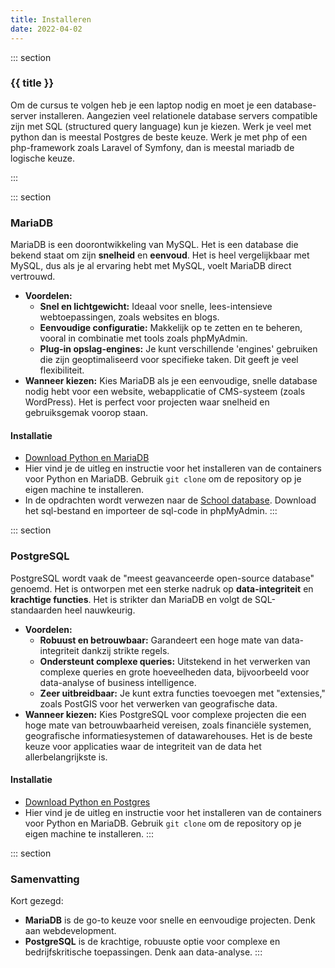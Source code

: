 ```yaml
---
title: Installeren
date: 2022-04-02
---
```


::: section
### {{ title }}

Om de cursus te volgen heb je een laptop nodig en moet je een database-server installeren. Aangezien veel relationele database servers compatible zijn met SQL (structured query language) kun je kiezen. Werk je veel met python dan is meestal Postgres de beste keuze. Werk je met php of een php-framework zoals Laravel of Symfony, dan is meestal mariadb de logische keuze. 

:::

::: section
### MariaDB
MariaDB is een doorontwikkeling van MySQL. Het is een database die bekend staat om zijn **snelheid** en **eenvoud**. Het is heel vergelijkbaar met MySQL, dus als je al ervaring hebt met MySQL, voelt MariaDB direct vertrouwd.

* **Voordelen:**
    * **Snel en lichtgewicht:** Ideaal voor snelle, lees-intensieve webtoepassingen, zoals websites en blogs.
    * **Eenvoudige configuratie:** Makkelijk op te zetten en te beheren, vooral in combinatie met tools zoals phpMyAdmin.
    * **Plug-in opslag-engines:** Je kunt verschillende 'engines' gebruiken die zijn geoptimaliseerd voor specifieke taken. Dit geeft je veel flexibiliteit.
* **Wanneer kiezen:** Kies MariaDB als je een eenvoudige, snelle database nodig hebt voor een website, webapplicatie of CMS-systeem (zoals WordPress). Het is perfect voor projecten waar snelheid en gebruiksgemak voorop staan.

#### Installatie
* [Download Python en MariaDB](https://github.com/siewers32/docker_python)
* Hier vind je de uitleg en instructie voor het installeren van de containers voor Python en MariaDB. Gebruik `git clone` om de repository op je eigen machine te installeren.
* In de opdrachten wordt verwezen naar de [School database](https://static.edutorial.nl/dbq/school.sql). Download het sql-bestand en importeer de sql-code in phpMyAdmin.
:::



::: section
### PostgreSQL
PostgreSQL wordt vaak de "meest geavanceerde open-source database" genoemd. Het is ontworpen met een sterke nadruk op **data-integriteit** en **krachtige functies**. Het is strikter dan MariaDB en volgt de SQL-standaarden heel nauwkeurig.

* **Voordelen:**
    * **Robuust en betrouwbaar:** Garandeert een hoge mate van data-integriteit dankzij strikte regels. 
    * **Ondersteunt complexe queries:** Uitstekend in het verwerken van complexe queries en grote hoeveelheden data, bijvoorbeeld voor data-analyse of business intelligence.
    * **Zeer uitbreidbaar:** Je kunt extra functies toevoegen met "extensies," zoals PostGIS voor het verwerken van geografische data.
* **Wanneer kiezen:** Kies PostgreSQL voor complexe projecten die een hoge mate van betrouwbaarheid vereisen, zoals financiële systemen, geografische informatiesystemen of datawarehouses. Het is de beste keuze voor applicaties waar de integriteit van de data het allerbelangrijkste is.

#### Installatie
* [Download Python en Postgres](https://github.com/siewers32/docker_python_postgres)
* Hier vind je de uitleg en instructie voor het installeren van de containers voor Python en MariaDB. Gebruik `git clone` om de repository op je eigen machine te installeren.
:::

::: section
### Samenvatting
Kort gezegd:
* **MariaDB** is de go-to keuze voor snelle en eenvoudige projecten. Denk aan webdevelopment.
* **PostgreSQL** is de krachtige, robuuste optie voor complexe en bedrijfskritische toepassingen. Denk aan data-analyse.
:::